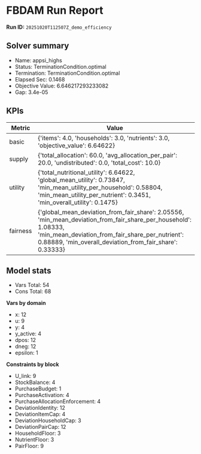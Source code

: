 # FBDAM Run Report

**Run ID:** `20251020T112507Z_demo_efficiency`

## Solver summary
- Name: appsi_highs
- Status: TerminationCondition.optimal
- Termination: TerminationCondition.optimal
- Elapsed Sec: 0.1468
- Objective Value: 6.646217293233082
- Gap: 3.4e-05

## KPIs
| Metric | Value |
|---|---|
| basic | {'items': 4.0, 'households': 3.0, 'nutrients': 3.0, 'objective_value': 6.64622} |
| supply | {'total_allocation': 60.0, 'avg_allocation_per_pair': 20.0, 'undistributed': 0.0, 'total_cost': 10.0} |
| utility | {'total_nutritional_utility': 6.64622, 'global_mean_utility': 0.73847, 'min_mean_utility_per_household': 0.58804, 'min_mean_utility_per_nutrient': 0.3451, 'min_overall_utility': 0.1475} |
| fairness | {'global_mean_deviation_from_fair_share': 2.05556, 'min_mean_deviation_from_fair_share_per_household': 1.08333, 'min_mean_deviation_from_fair_share_per_nutrient': 0.88889, 'min_overall_deviation_from_fair_share': 0.33333} |

## Model stats
- Vars Total: 54
- Cons Total: 68

**Vars by domain**
- x: 12
- u: 9
- y: 4
- y_active: 4
- dpos: 12
- dneg: 12
- epsilon: 1

**Constraints by block**
- U_link: 9
- StockBalance: 4
- PurchaseBudget: 1
- PurchaseActivation: 4
- PurchaseAllocationEnforcement: 4
- DeviationIdentity: 12
- DeviationItemCap: 4
- DeviationHouseholdCap: 3
- DeviationPairCap: 12
- HouseholdFloor: 3
- NutrientFloor: 3
- PairFloor: 9
